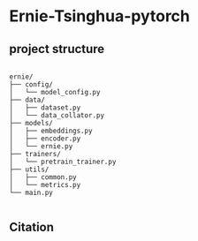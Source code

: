 # Ernie-Tsinghua-pytorch





## project structure
```Plain Text

ernie/  
├── config/  
│   └── model_config.py  
├── data/  
│   ├── dataset.py  
│   └── data_collator.py  
├── models/  
│   ├── embeddings.py  
│   ├── encoder.py  
│   └── ernie.py  
├── trainers/  
│   └── pretrain_trainer.py  
├── utils/  
│   ├── common.py  
│   └── metrics.py  
└── main.py


```







## Citation
```bibtex


```
